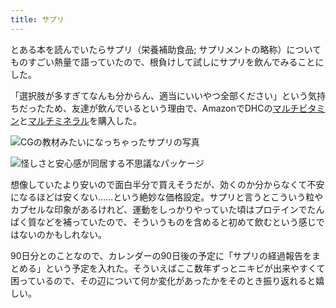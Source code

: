 ```yaml
---
title: サプリ
---
```

とある本を読んでいたらサプリ（栄養補助食品; サプリメントの略称）についてものすごい熱量で語っていたので、根負けして試しにサプリを飲んでみることにした。

「選択肢が多すぎてなんも分からん、適当にいいやつ全部ください」という気持ちだったため、友達が飲んでいるという理由で、AmazonでDHCの[マルチビタミン](https://www.amazon.co.jp/dp/B00GX1E3R6?th=1)と[マルチミネラル](https://www.amazon.co.jp/dp/B01MSSWA5K)を購入した。

![](https://lh3.googleusercontent.com/2L4IeTWP-yK0KiBEqbHp_oSpqlDIsA1boBzFWhJrNtf1OVj9rIIC4mN7pQytIdkSJ3R8LtHI5oc1_FJ5MNgncNwbq8sI3HEBFKlrOfB69FULqPECJPoBVgmGC-J0Txo4E-gLyhTCp8IeOndCHLfB3ES0iaubdBKLmTgDC4g9KfTA0eaxjwti2w0KmB8d "CGの教材みたいになっちゃったサプリの写真")

![](https://lh3.googleusercontent.com/_4uQ8VfaIvPbwRVBDPRntAdAh-wF8LaxGFMqrARe7YeiJNpwzdZ5WXgL-TYvVmq2GwdrDHrZ0KgtZTV4X74K-D9Ew7gjeycYEwJNNDcPDMEGzqrh9EDVeUCin6haLdgvSxDIW_Taaz1nPsR1wtqvPrFxj2O0OfpHhGWYlMCbyCXIW65tnSHsFXt2rWrk "怪しさと安心感が同居する不思議なパッケージ")

想像していたより安いので面白半分で買えそうだが、効くのか分からなくて不安になるほどは安くない……という絶妙な価格設定。サプリと言うとこういう粒やカプセルな印象があるけれど、運動をしっかりやっていた頃はプロテインでたんぱく質などを補っていたので、そういうものを含めると初めて飲むという感じではないのかもしれない。

90日分とのことなので、カレンダーの90日後の予定に「サプリの経過報告をまとめる」という予定を入れた。そういえばここ数年ずっとニキビが出来やすくて困っているので、その辺について何か変化があったかをそのとき振り返れると嬉しい。
